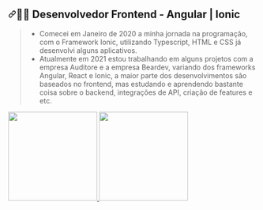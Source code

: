 <h2><a id="user-content-man_technologist-desenvolvedor-web" class="anchor" aria-hidden="true" href="#man_technologist-desenvolvedor-web"><svg class="octicon octicon-link" viewBox="0 0 16 16" version="1.1" width="16" height="16" aria-hidden="true"><path fill-rule="evenodd" d="M7.775 3.275a.75.75 0 001.06 1.06l1.25-1.25a2 2 0 112.83 2.83l-2.5 2.5a2 2 0 01-2.83 0 .75.75 0 00-1.06 1.06 3.5 3.5 0 004.95 0l2.5-2.5a3.5 3.5 0 00-4.95-4.95l-1.25 1.25zm-4.69 9.64a2 2 0 010-2.83l2.5-2.5a2 2 0 012.83 0 .75.75 0 001.06-1.06 3.5 3.5 0 00-4.95 0l-2.5 2.5a3.5 3.5 0 004.95 4.95l1.25-1.25a.75.75 0 00-1.06-1.06l-1.25 1.25a2 2 0 01-2.83 0z"></path></svg></a><g-emoji class="g-emoji" alias="man_technologist" fallback-src="https://github.githubassets.com/images/icons/emoji/unicode/1f468-1f4bb.png">👨‍💻</g-emoji> Desenvolvedor Frontend - Angular | Ionic</h2>
<blockquote>
<ul>
<li>Comecei em Janeiro de 2020 a minha jornada na programação, com o Framework Ionic, utilizando Typescript, HTML e CSS já desenvolvi alguns aplicativos.</li>
<li>Atualmente em 2021 estou trabalhando em alguns projetos com a empresa Auditore e a empresa Beardev, variando dos frameworks Angular, React e Ionic, a maior parte dos desenvolvimentos são baseados no frontend, mas estudando e aprendendo bastante coisa sobre o backend, integrações de API, criação de features e etc.</li>
</ul>
</blockquote>

<div>
  <a href="https://github.com/xArthurDev">
  <img height="180em" src="https://github-readme-stats.vercel.app/api?username=xArthurDev&show_icons=true&theme=tokyonight&count_private=true">
  <img height="180em" src="https://github-readme-stats.vercel.app/api/top-langs/?username=xArthurDev&theme=tokyonight&langs_count=16&layout=compact">
</div>
